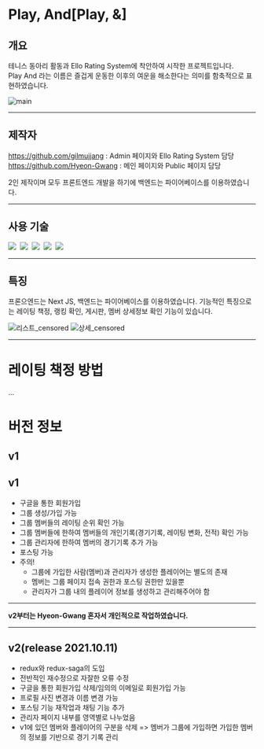 # Play, And[Play, &]

## 개요
테니스 동아리 활동과 Ello Rating System에 착안하여 시작한 프로젝트입니다.<br />
Play And 라는 이름은 즐겁게 운동한 이후의 여운을 해소한다는 의미를 함축적으로 표현하였습니다.

![main](https://user-images.githubusercontent.com/48178101/127119650-2146d1e0-5aad-48b0-aa9b-d38c2ed66ba6.png)
___
## 제작자
https://github.com/gilmujjang : Admin 페이지와 Ello Rating System 담당<br />
https://github.com/Hyeon-Gwang : 메인 페이지와 Public 페이지 담당

2인 제작이며 모두 프론트엔드 개발을 하기에 백엔드는 파이어베이스를 이용하였습니다.
___
## 사용 기술
<img src="https://img.shields.io/badge/HTML-eb4d4b?style=for-the-badge&logo=HTML5&logoColor=white">&nbsp;
<img src="https://img.shields.io/badge/CSS-22a6b3?style=for-the-badge&logo=CSS3&logoColor=white">&nbsp;
<img src="https://img.shields.io/badge/Next.JS-30336b?style=for-the-badge&logo=Next.js&logoColor=white"/>&nbsp;
<img src="https://img.shields.io/badge/FIREBASE-f9ca24?style=for-the-badge&logo=Firebase&logoColor=white">&nbsp;
<img src="https://img.shields.io/badge/Semantic UI React-eb4d4b?style=for-the-badge&logo=Semantic UI React&logoColor=white">
___

## 특징
프론으엔드는 Next JS, 백엔드는 파이어베이스를 이용하였습니다.
기능적인 특징으로는 레이팅 책정, 랭킹 확인, 게시판, 멤버 상세정보 확인 기능이 있습니다.

![리스트_censored](https://user-images.githubusercontent.com/48178101/127119925-b2d3ef4e-b70b-4e76-8dc3-2a2ce5337a6a.jpg)
![상세_censored](https://user-images.githubusercontent.com/48178101/127119940-771c6186-3709-4028-a97b-ec19919f59ef.jpg)
___

# 레이팅 책정 방법
...

# 버전 정보
## v1
## v1
- 구글을 통한 회원가입
- 그룹 생성/가입 가능
- 그룹 멤버들의 레이팅 순위 확인 가능
- 그룹 멤버들에 한하여 멤버들의 개인기록(경기기록, 레이팅 변화, 전적) 확인 가능
- 그룹 관리자에 한하여 멤버의 경기기록 추가 가능
- 포스팅 가능
- 주의!
  - 그룹에 가입한 사람(멤버)과 관리자가 생성한 플레이어는 별도의 존재
  - 멤버는 그룹 페이지 접속 권한과 포스팅 권한만 있을뿐
  - 관리자가 그룹 내의 플레이어 정보를 생성하고 관리해주어야 함
___
**v2부터는 Hyeon-Gwang 혼자서 개인적으로 작업하였습니다.**
___
## v2(release 2021.10.11)
- redux와 redux-saga의 도입
- 전반적인 재수정으로 자잘한 오류 수정
- 구글을 통한 회원가입 삭제/임의의 이메일로 회원가입 가능
- 프로필 사진 변경과 이름 변경 가능
- 포스팅 기능 재작업과 채팅 기능 추가
- 관리자 페이지 내부를 영역별로 나누었음
- v1에 있던 멤버와 플레이어의 구분을 삭제 => 멤버가 그룹에 가입하면 가입한 멤버의 정보를 기반으로 경기 기록 관리